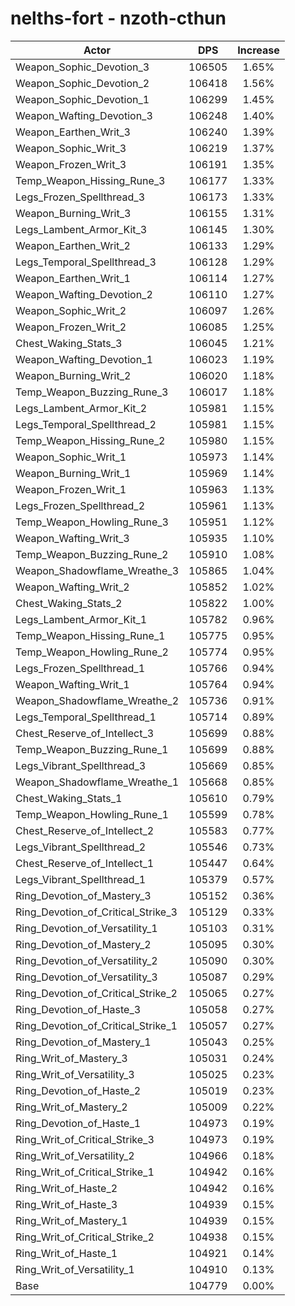 # nelths-fort - nzoth-cthun
| Actor | DPS | Increase |
|---|:---:|:---:|
|Weapon_Sophic_Devotion_3|106505|1.65%|
|Weapon_Sophic_Devotion_2|106418|1.56%|
|Weapon_Sophic_Devotion_1|106299|1.45%|
|Weapon_Wafting_Devotion_3|106248|1.40%|
|Weapon_Earthen_Writ_3|106240|1.39%|
|Weapon_Sophic_Writ_3|106219|1.37%|
|Weapon_Frozen_Writ_3|106191|1.35%|
|Temp_Weapon_Hissing_Rune_3|106177|1.33%|
|Legs_Frozen_Spellthread_3|106173|1.33%|
|Weapon_Burning_Writ_3|106155|1.31%|
|Legs_Lambent_Armor_Kit_3|106145|1.30%|
|Weapon_Earthen_Writ_2|106133|1.29%|
|Legs_Temporal_Spellthread_3|106128|1.29%|
|Weapon_Earthen_Writ_1|106114|1.27%|
|Weapon_Wafting_Devotion_2|106110|1.27%|
|Weapon_Sophic_Writ_2|106097|1.26%|
|Weapon_Frozen_Writ_2|106085|1.25%|
|Chest_Waking_Stats_3|106045|1.21%|
|Weapon_Wafting_Devotion_1|106023|1.19%|
|Weapon_Burning_Writ_2|106020|1.18%|
|Temp_Weapon_Buzzing_Rune_3|106017|1.18%|
|Legs_Lambent_Armor_Kit_2|105981|1.15%|
|Legs_Temporal_Spellthread_2|105981|1.15%|
|Temp_Weapon_Hissing_Rune_2|105980|1.15%|
|Weapon_Sophic_Writ_1|105973|1.14%|
|Weapon_Burning_Writ_1|105969|1.14%|
|Weapon_Frozen_Writ_1|105963|1.13%|
|Legs_Frozen_Spellthread_2|105961|1.13%|
|Temp_Weapon_Howling_Rune_3|105951|1.12%|
|Weapon_Wafting_Writ_3|105935|1.10%|
|Temp_Weapon_Buzzing_Rune_2|105910|1.08%|
|Weapon_Shadowflame_Wreathe_3|105865|1.04%|
|Weapon_Wafting_Writ_2|105852|1.02%|
|Chest_Waking_Stats_2|105822|1.00%|
|Legs_Lambent_Armor_Kit_1|105782|0.96%|
|Temp_Weapon_Hissing_Rune_1|105775|0.95%|
|Temp_Weapon_Howling_Rune_2|105774|0.95%|
|Legs_Frozen_Spellthread_1|105766|0.94%|
|Weapon_Wafting_Writ_1|105764|0.94%|
|Weapon_Shadowflame_Wreathe_2|105736|0.91%|
|Legs_Temporal_Spellthread_1|105714|0.89%|
|Chest_Reserve_of_Intellect_3|105699|0.88%|
|Temp_Weapon_Buzzing_Rune_1|105699|0.88%|
|Legs_Vibrant_Spellthread_3|105669|0.85%|
|Weapon_Shadowflame_Wreathe_1|105668|0.85%|
|Chest_Waking_Stats_1|105610|0.79%|
|Temp_Weapon_Howling_Rune_1|105599|0.78%|
|Chest_Reserve_of_Intellect_2|105583|0.77%|
|Legs_Vibrant_Spellthread_2|105546|0.73%|
|Chest_Reserve_of_Intellect_1|105447|0.64%|
|Legs_Vibrant_Spellthread_1|105379|0.57%|
|Ring_Devotion_of_Mastery_3|105152|0.36%|
|Ring_Devotion_of_Critical_Strike_3|105129|0.33%|
|Ring_Devotion_of_Versatility_1|105103|0.31%|
|Ring_Devotion_of_Mastery_2|105095|0.30%|
|Ring_Devotion_of_Versatility_2|105090|0.30%|
|Ring_Devotion_of_Versatility_3|105087|0.29%|
|Ring_Devotion_of_Critical_Strike_2|105065|0.27%|
|Ring_Devotion_of_Haste_3|105058|0.27%|
|Ring_Devotion_of_Critical_Strike_1|105057|0.27%|
|Ring_Devotion_of_Mastery_1|105043|0.25%|
|Ring_Writ_of_Mastery_3|105031|0.24%|
|Ring_Writ_of_Versatility_3|105025|0.23%|
|Ring_Devotion_of_Haste_2|105019|0.23%|
|Ring_Writ_of_Mastery_2|105009|0.22%|
|Ring_Devotion_of_Haste_1|104973|0.19%|
|Ring_Writ_of_Critical_Strike_3|104973|0.19%|
|Ring_Writ_of_Versatility_2|104966|0.18%|
|Ring_Writ_of_Critical_Strike_1|104942|0.16%|
|Ring_Writ_of_Haste_2|104942|0.16%|
|Ring_Writ_of_Haste_3|104939|0.15%|
|Ring_Writ_of_Mastery_1|104939|0.15%|
|Ring_Writ_of_Critical_Strike_2|104938|0.15%|
|Ring_Writ_of_Haste_1|104921|0.14%|
|Ring_Writ_of_Versatility_1|104910|0.13%|
|Base|104779|0.00%|
